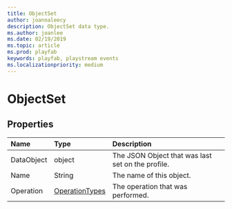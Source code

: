 ```yaml
---
title: ObjectSet
author: joannaleecy
description: ObjectSet data type.
ms.author: joanlee
ms.date: 02/19/2019
ms.topic: article
ms.prod: playfab
keywords: playfab, playstream events
ms.localizationpriority: medium
---
```


# ObjectSet

## Properties

|Name|Type|Description|
| :--------------------|:-------------------|:----------------------|
|DataObject|object|The JSON Object that was last set on the profile.|
|Name|String|The name of this object.|
|Operation|[OperationTypes](operationtypes.md)|The operation that was performed.|
